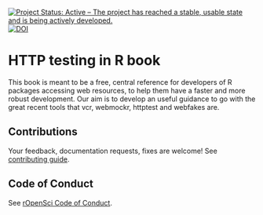 [![Project Status: Active – The project has reached a stable, usable state and is being actively developed.](https://www.repostatus.org/badges/latest/active.svg)](https://www.repostatus.org/#active)
[![DOI](https://zenodo.org/badge/DOI/10.5281/zenodo.10608848.svg)](https://doi.org/10.5281/zenodo.10608848)

HTTP testing in R book
======================

This book is meant to be a free, central reference for developers of R packages accessing web resources, to help them have a faster and more robust development. Our aim is to develop an useful guidance to go with the great recent tools that vcr, webmockr, httptest and webfakes are.

## Contributions

Your feedback, documentation requests, fixes are welcome!
See [contributing guide](.github/CONTRIBUTING.md).

## Code of Conduct

See [rOpenSci Code of Conduct](ropensci.org/code-of-conduct).
